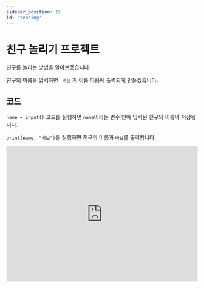 ```yaml
---
sidebar_position: 15
id: 'teasing'
---
```


# 친구 놀리기 프로젝트

친구를 놀리는 방법을 알아보겠습니다.

친구의 이름을 입력하면 ` 바보` 가 이름 다음에 출력되게 만들겠습니다.

## 코드

`name = input()` 코드를 실행하면 `name`이라는 변수 안에 입력된 친구의 이름이 저장됩니다.

`print(name, "바보")`를 실행하면 친구의 이름과 `바보`를 출력합니다.

<iframe src="https://trinket.io/embed/python3/947151bed1" width="100%" height="356" frameborder="0" marginwidth="0" marginheight="0" allowfullscreen></iframe>

